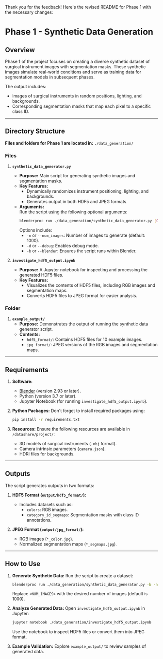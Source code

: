 Thank you for the feedback! Here's the revised README for Phase 1 with the necessary changes:
# Phase 1 - Synthetic Data Generation

## Overview
Phase 1 of the project focuses on creating a diverse synthetic dataset of surgical instrument images with segmentation masks. These synthetic images simulate real-world conditions and serve as training data for segmentation models in subsequent phases.

The output includes:
- Images of surgical instruments in random positions, lighting, and backgrounds.
- Corresponding segmentation masks that map each pixel to a specific class ID.

---

## Directory Structure
**Files and folders for Phase 1 are located in:** `./data_generation/`

### Files
1. **`synthetic_data_generator.py`**  
   - **Purpose:** Main script for generating synthetic images and segmentation masks.  
   - **Key Features:**
     - Dynamically randomizes instrument positioning, lighting, and backgrounds.
     - Generates output in both HDF5 and JPEG formats.  
   - **Arguments:**  
     Run the script using the following optional arguments:
     ```bash
     blenderproc run ./data_generation/synthetic_data_generator.py [OPTIONS]
     ```
     Options include:
     - `-n` or `--num_images`: Number of images to generate (default: 1000).
     - `-d` or `--debug`: Enables debug mode.
     - `-b` or `--blender`: Ensures the script runs within Blender.  

2. **`investigate_hdf5_output.ipynb`**  
   - **Purpose:** A Jupyter notebook for inspecting and processing the generated HDF5 files.  
   - **Key Features:**
     - Visualizes the contents of HDF5 files, including RGB images and segmentation maps.
     - Converts HDF5 files to JPEG format for easier analysis.

### Folder
1. **`example_output/`**  
   - **Purpose:** Demonstrates the output of running the synthetic data generator script.  
   - **Contents:**
     - `hdf5_format/`: Contains HDF5 files for 10 example images.
     - `jpg_format/`: JPEG versions of the RGB images and segmentation maps.

---

## Requirements
1. **Software:**
   - [Blender](https://www.blender.org/) (version 2.93 or later).
   - Python (version 3.7 or later).
   - Jupyter Notebook (for running `investigate_hdf5_output.ipynb`).

2. **Python Packages:**
   Don't forget to install required packages using:
   ```bash
   pip install -r requirements.txt
   ```

3. **Resources:**
   Ensure the following resources are available in `/datashare/project/`:
   - 3D models of surgical instruments (`.obj` format).
   - Camera intrinsic parameters (`camera.json`).
   - HDRI files for backgrounds.

---

## Outputs
The script generates outputs in two formats:
1. **HDF5 Format (`output/hdf5_format/`):**
   - Includes datasets such as:
     - `colors`: RGB images.
     - `category_id_segmaps`: Segmentation masks with class ID annotations.

2. **JPEG Format (`output/jpg_format/`):**
   - RGB images (`*_color.jpg`).
   - Normalized segmentation maps (`*_segmaps.jpg`).

---

## How to Use
1. **Generate Synthetic Data:**
   Run the script to create a dataset:
   ```bash
   blenderproc run ./data_generation/synthetic_data_generator.py -b -n <NUM_IMAGES>
   ```
   Replace `<NUM_IMAGES>` with the desired number of images (default is 1000).

2. **Analyze Generated Data:**
   Open `investigate_hdf5_output.ipynb` in Jupyter:
   ```bash
   jupyter notebook ./data_generation/investigate_hdf5_output.ipynb
   ```
   Use the notebook to inspect HDF5 files or convert them into JPEG format.

3. **Example Validation:**
   Explore `example_output/` to review samples of generated data.
